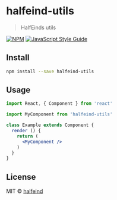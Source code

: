# halfeind-utils

> HalfEinds utils

[![NPM](https://img.shields.io/npm/v/halfeind-utils.svg)](https://www.npmjs.com/package/halfeind-utils) [![JavaScript Style Guide](https://img.shields.io/badge/code_style-standard-brightgreen.svg)](https://standardjs.com)

## Install

```bash
npm install --save halfeind-utils
```

## Usage

```jsx
import React, { Component } from 'react'

import MyComponent from 'halfeind-utils'

class Example extends Component {
  render () {
    return (
      <MyComponent />
    )
  }
}
```

## License

MIT © [halfeind](https://github.com/halfeind)
